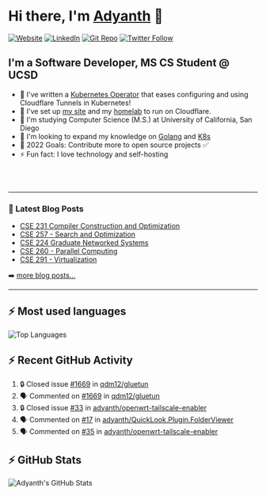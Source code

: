 # Hi there, I'm [Adyanth][website] 👋

[![Website](https://img.shields.io/website?label=adyanth.dev&style=for-the-badge&url=https%3A%2F%2Fadyanth.dev)](https://adyanth.dev)
[![LinkedIn](https://img.shields.io/badge/LinkedIn-adyanth--h-blue?style=for-the-badge)](https://www.linkedin.com/in/adyanth-h/)
[![Git Repo](https://img.shields.io/badge/Git%20Repo-git.adyanth.site-green?style=for-the-badge)](https://git.adyanth.site/adyanth)
[![Twitter Follow](https://img.shields.io/twitter/follow/Adyanth_H?color=1DA1F2&logo=twitter&style=for-the-badge)](https://twitter.com/intent/follow?original_referer=https%3A%2F%2Fgithub.com%2FAdyanth_H&screen_name=Adyanth_H)

## I'm a Software Developer, MS CS Student @ UCSD

- 🌱 I've written a [Kubernetes Operator](https://github.com/adyanth/cloudflare-operator) that eases configuring and using Cloudflare Tunnels in Kubernetes!
- 🔭 I've set up [my site][website] and my [homelab](https://adyanth.site/series/homelab/) to run on Cloudflare.
- 🏢 I'm studying Computer Science (M.S.) at University of California, San Diego
- 👯 I'm looking to expand my knowledge on [Golang](https://adyanth.site/tags/golang/) and [K8s](https://adyanth.site/tags/kubernetes/)
- 🥅 2022 Goals: Contribute more to open source projects ✅
- ⚡ Fun fact: I love technology and self-hosting

<!-- ### Languages and Tools -->

<br />
<br />

---

### 📕 Latest Blog Posts

<!-- BLOG-POST-LIST:START -->
- [CSE 231 Compiler Construction and Optimization](https://adyanth.dev/posts/ucsd/cse231-compiler-construction/)
- [CSE 257 - Search and Optimization](https://adyanth.dev/posts/ucsd/cse257-search-and-optimization/)
- [CSE 224 Graduate Networked Systems](https://adyanth.dev/posts/ucsd/cse224-graduate-networking/)
- [CSE 260 - Parallel Computing](https://adyanth.dev/posts/ucsd/cse260-parallel-computing/)
- [CSE 291 - Virtualization](https://adyanth.dev/posts/ucsd/cse291-virtualization/)
<!-- BLOG-POST-LIST:END -->

➡️ [more blog posts...](https://adyanth.dev/archives/)

---

## :zap: Most used languages

![Top Languages](https://github-readme-stats-adyanth.vercel.app/api/top-langs/?username=adyanth&hide=javascript&count_private=true&theme=dark)

## :zap: Recent GitHub Activity
  
<!--START_SECTION:activity-->
1. 🔒 Closed issue [#1669](https://github.com/qdm12/gluetun/issues/1669) in [qdm12/gluetun](https://github.com/qdm12/gluetun)
2. 🗣 Commented on [#1669](https://github.com/qdm12/gluetun/issues/1669) in [qdm12/gluetun](https://github.com/qdm12/gluetun)
3. 🔒 Closed issue [#33](https://github.com/adyanth/openwrt-tailscale-enabler/issues/33) in [adyanth/openwrt-tailscale-enabler](https://github.com/adyanth/openwrt-tailscale-enabler)
4. 🗣 Commented on [#17](https://github.com/adyanth/QuickLook.Plugin.FolderViewer/issues/17) in [adyanth/QuickLook.Plugin.FolderViewer](https://github.com/adyanth/QuickLook.Plugin.FolderViewer)
5. 🗣 Commented on [#35](https://github.com/adyanth/openwrt-tailscale-enabler/issues/35) in [adyanth/openwrt-tailscale-enabler](https://github.com/adyanth/openwrt-tailscale-enabler)
<!--END_SECTION:activity-->

</details>

## :zap: GitHub Stats

![Adyanth's GitHub Stats](https://github-readme-stats-adyanth.vercel.app/api?username=adyanth&show_icons=true&hide_border=true&count_private=true&theme=dark)

[website]: https://adyanth.dev/
[twitter]: https://twitter.com/Adyanth_H
[linkedin]: https://linkedin.com/in/adyanth-h/
